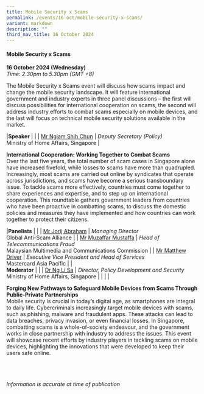 ```yaml
---
title: Mobile Security x Scams
permalink: /events/16-oct/mobile-security-x-scams/
variant: markdown
description: ""
third_nav_title: 16 October 2024
---
```

#### **Mobile Security x Scams**

**16 October 2024 (Wednesday)**  
*Time: 2.30pm to 5.30pm (GMT +8)*

The Mobile Security x Scams event will discuss how scams impact and change the mobile security landscape. It will feature international government and industry experts in three panel discussions – the first will discuss possibilities for international cooperation on scams, the second will address industry efforts to combat scams especially on mobile devices, and the last will focus on technical mobile security solutions available in the market.

|**Speaker**          |                                                              |
| [Mr Ngiam Shih Chun](/speakers/mr-ngiam-shih-chun/)  | *Deputy Secretary (Policy)*<br>Ministry of Home Affairs, Singapore           |

**International Cooperation: Working Together to Combat Scams**
<br>Over the last five years, the total number of scam cases in Singapore alone have increased fivefold, while losses to scams have more than quadrupled. Increasingly, most scams are carried out online by syndicates that operate across jurisdictions, and scams have become a serious transboundary issue. To tackle scams more effectively, countries must come together to share experiences and expertise, and to step up on international cooperation. This roundtable gathers government leaders from countries who have been proactive in combatting scams, to discuss the domestic policies and measures they have implemented and how countries can work together to protect their citizens.

|**Panelists**          |                                                              |
| [Mr Jorij Abraham](/speakers/mr-jorij-abraham/)  | *Managing Director*<br>Global Anti-Scam Alliance           |
| [Mr Muzaffar Mustaffa](/speakers/mr-muzaffar-mustaffa/)  | *Head of Telecommunications Fraud*<br>Malaysian Multimedia and Communications Commission           |
| [Mr Matthew Driver](/speakers/mr-matthew-driver/)  | *Executive Vice President and Head of Services* <br>Mastercard Asia Pacific     |
|<br> **Moderator**          |                                                           |
| [Dr Ng Li Sa](/speakers/dr-ng-li-sa/)  | *Director, Policy Development and Security*<br>Ministry of Home Affairs, Singapore                |
| | |

**Forging New Pathways to Safeguard Mobile Devices from Scams Through Public-Private Partnerships**
<br>Mobile security is crucial in today’s digital age, as smartphones are integral to daily life. Cybercriminals increasingly target mobile devices with scams, such as phishing, malware and fraudulent apps. These attacks can lead to data breaches, privacy invasion, or even financial losses. In Singapore, combatting scams is a whole-of-society endeavour, and the government works in close partnership with industry to address the issues. This event will showcase recent efforts by industry players in tackling scams on mobile devices, highlighting the innovations that were developed to keep their users safe online. 


<br><br><br>
*Information is accurate at time of publication*